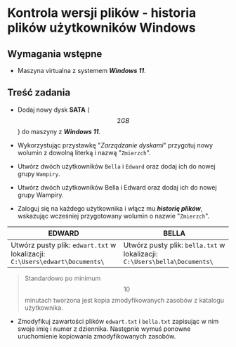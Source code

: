 # Kontrola wersji plików - historia plików użytkowników Windows

## Wymagania wstępne

- Maszyna virtualna z systemem _**Windows 11**_.

## Treść zadania

- Dodaj nowy dysk **SATA** ($$2GB$$) do maszyny z _**Windows 11**_.

- Wykorzystując przystawkę "*Zarządzanie dyskami*" przygotuj nowy wolumin z dowolną literką i nazwą "`Zmierzch`".

- Utwórz dwóch użytkowników `Bella` i `Edward` oraz dodaj ich do nowej grupy `Wampiry`.

- Utwórz dwóch użytkowników Bella i Edward oraz dodaj ich do nowej grupy Wampiry.

- Zaloguj się na każdego użytkownika i włącz mu **_historię plików_**, wskazując wcześniej przygotowany wolumin o nazwie "`Zmierzch`".


| EDWARD                                                                      | BELLA                                                                     |
| --------------------------------------------------------------------------- | ------------------------------------------------------------------------- |
| Utwórz pusty plik: `edwart.txt` w lokalizacji: `C:\Users\edwart\Documents\` | Utwórz pusty plik: `bella.txt` w lokalizacji: `C:\Users\bella\Documents\` |


> Standardowo po minimum $$10$$ minutach tworzona jest kopia zmodyfikowanych zasobów z katalogu użytkownika.

- Zmodyfikuj zawartości plików `edwart.txt` i `bella.txt` zapisując w nim swoje imię i numer z dziennika. Następnie wymuś ponowne uruchomienie kopiowania zmodyfikowanych zasobów.
